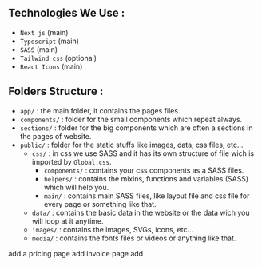 ## Technologies We Use :

- `Next js` (main)
- `Typescript` (main)
- `SASS` (main)
- `Tailwind css` (optional)
- `React Icons` (main)

## Folders Structure :

- `app/` : the main folder, it contains the pages files.
- `components/` : folder for the small components which repeat always.
- `sections/` : folder for the big components which are often a sections in the pages of website.
- `public/` : folder for the static stuffs like images, data, css files, etc...
  - `css/` : in css we use SASS and it has its own structure of file wich is imported by `Global.css`.
    - `components/` : contains your css components as a SASS files.
    - `helpers/` : contains the mixins, functions and variables (SASS) which will help you.
    - `main/` : contains main SASS files, like layout file and css file for every page or something like that.
  - `data/` : contains the basic data in the website or the data wich you will loop at it anytime.
  - `images/` : contains the images, SVGs, icons, etc...
  - `media/` : contains the fonts files or videos or anything like that.

add a pricing page
add invoice page
add
